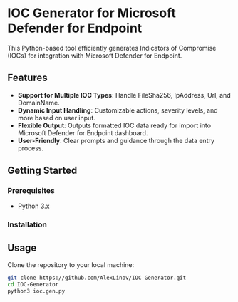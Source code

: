 # IOC Generator for Microsoft Defender for Endpoint

This Python-based tool efficiently generates Indicators of Compromise (IOCs) for integration with Microsoft Defender for Endpoint.

## Features

- **Support for Multiple IOC Types**: Handle FileSha256, IpAddress, Url, and DomainName.
- **Dynamic Input Handling**: Customizable actions, severity levels, and more based on user input.
- **Flexible Output**: Outputs formatted IOC data ready for import into Microsoft Defender for Endpoint dashboard.
- **User-Friendly**: Clear prompts and guidance through the data entry process.

## Getting Started

### Prerequisites

- Python 3.x

### Installation

## Usage

Clone the repository to your local machine:

```bash
git clone https://github.com/AlexLinov/IOC-Generator.git
cd IOC-Generator
python3 ioc.gen.py
```
